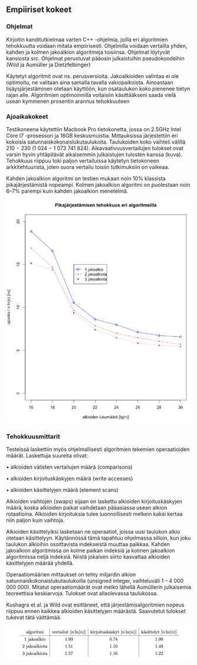 ## Empiiriset kokeet

### Ohjelmat

Kirjoitin kanditutkielmaa varten C++ -ohjelmia, joilla eri algoritmien tehokkuutta voidaan mitata empiirisesti. Ohjelmilla voidaan vertailla yhden, kahden ja kolmen jakoalkion algoritmeja toisiinsa.
Ohjelmat löytyvät kansiosta src. Ohjelmat perustuvat pääosin julkaistuihin pseudokoodeihin (Wild ja Aumüller ja Dietzfelbinger)

Käytetyt algoritmit ovat ns. perusversioita. Jakoalkioiden valintaa ei ole optimoitu, ne valitaan aina samalla tavalla vakiopaikoista. Ainoastaan lisäysjärjestäminen otetaan käyttöön, kun osataulukon koko pienenee tietyn rajan alle.
Algoritmien optimoinnilla voitaisiin käsittääkseni saada vielä usean kymmenen prosentin arannus tehokkuuteen

### Ajoaikakokeet

Testikoneena käytettiin Macbook Pro tietokonetta, jossa on 2.5GHz Intel Core I7 -prosessori ja 16GB keskusmuistia. Mittauksissa järjestettiin eri kokoisia satunnaiskokonaislukutaulukoita. Taulukoiden koko vaihteli välillä 210 − 230 (1 024 − 1 073 741 824).
Aikavaativuusvertailujen tulokset ovat varsin hyvin yhtäpitävät aikaisemmin julkaistujen tulosten kanssa (kuva). Tehokkuus riippuu toki paljon vertailuissa käytetyn tietokoneen arkkitehtuurista, joten suora vertailu toisiin tutkimuksiin on vaikeaa.

Kahden jakoalkion algoritmi on testien mukaan noin 10% klassista pikajärjestämistä nopeampi. Kolmen jakoalkion algoritmi on puolestaan noin 6–7% parempi kuin kahden jakoalkion menetelmä.

<img src="png/runtime_own.png" width="750">

### Tehokkuusmittarit

Testeissä laskettiin myös ohjelmallisesti algoritmien tekemien operaatioiden määrät. Laskettuja suureita olivat:

• alkioiden välisten vertailujen määrä (comparisons)

• alkioiden kirjoituskäskyjen määrä (write accesses)

• alkioiden käsittelyjen määrä (element scans)

Alkioiden vaihtojen (swaps) sijaan on laskettu alkioiden kirjoituskäskyjen määrä, koska alkioiden paikat vaihdetaan pääasiassa usean alkion rotaatioina. Alkioiden kirjoituksia tulee luonnollisesti melkein kaksi kertaa niin paljon kuin vaihtoja.

Alkioiden käsittelyiksi lasketaan ne operaatiot, joissa uusi taulukon alkio otetaan käsittelyyn. Käytännössä tämä tapahtuu ohjelmassa silloin, kun joku taulukon alkioihin osoittavista indekseistä muuttaa paikkaa. Kahden jakoalkion algoritmissa on kolme paikan indeksiä ja kolmen jakoalkion algoritmissa neljä indeksiä. Niistä jokaisen siirto kasvattaa alkioiden käsittelyjen määrää yhdellä.

Operaatiomäärien mittaukset on tehty miljardin alkion satunnaiskokonaislukutaulukoilla (unsigned integer, vaihteluväli 1 – 4 000 000 000). Mitatut operaatiomäärät ovat melko lähellä Aumüllerin julkaisemia teoreettisia keskiarvoja. Tulokset ovat allaolevassa taulukossa.

Kushagra et al. ja Wild ovat esittäneet, että järjestämisalgoritmien nopeus riippuu ennen kaikkea alkioiden käsittelyjen määrästä.  Saavutetut tulokset tukevat tätä väittämää.

<img src="png/table1.png" width="750">
